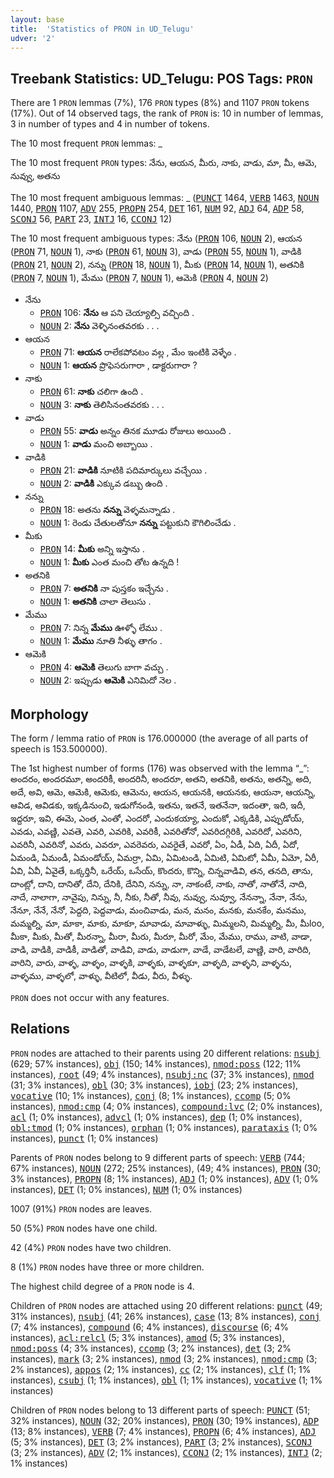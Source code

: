 ```yaml
---
layout: base
title:  'Statistics of PRON in UD_Telugu'
udver: '2'
---
```


## Treebank Statistics: UD_Telugu: POS Tags: `PRON`

There are 1 `PRON` lemmas (7%), 176 `PRON` types (8%) and 1107 `PRON` tokens (17%).
Out of 14 observed tags, the rank of `PRON` is: 10 in number of lemmas, 3 in number of types and 4 in number of tokens.

The 10 most frequent `PRON` lemmas: _

The 10 most frequent `PRON` types:  నేను, ఆయన, మీరు, నాకు, వాడు, మా, మీ, ఆమె, నువ్వు, అతను

The 10 most frequent ambiguous lemmas: _ (<tt><a href="te-pos-PUNCT.html">PUNCT</a></tt> 1464, <tt><a href="te-pos-VERB.html">VERB</a></tt> 1463, <tt><a href="te-pos-NOUN.html">NOUN</a></tt> 1440, <tt><a href="te-pos-PRON.html">PRON</a></tt> 1107, <tt><a href="te-pos-ADV.html">ADV</a></tt> 255, <tt><a href="te-pos-PROPN.html">PROPN</a></tt> 254, <tt><a href="te-pos-DET.html">DET</a></tt> 161, <tt><a href="te-pos-NUM.html">NUM</a></tt> 92, <tt><a href="te-pos-ADJ.html">ADJ</a></tt> 64, <tt><a href="te-pos-ADP.html">ADP</a></tt> 58, <tt><a href="te-pos-SCONJ.html">SCONJ</a></tt> 56, <tt><a href="te-pos-PART.html">PART</a></tt> 23, <tt><a href="te-pos-INTJ.html">INTJ</a></tt> 16, <tt><a href="te-pos-CCONJ.html">CCONJ</a></tt> 12)

The 10 most frequent ambiguous types:  నేను (<tt><a href="te-pos-PRON.html">PRON</a></tt> 106, <tt><a href="te-pos-NOUN.html">NOUN</a></tt> 2), ఆయన (<tt><a href="te-pos-PRON.html">PRON</a></tt> 71, <tt><a href="te-pos-NOUN.html">NOUN</a></tt> 1), నాకు (<tt><a href="te-pos-PRON.html">PRON</a></tt> 61, <tt><a href="te-pos-NOUN.html">NOUN</a></tt> 3), వాడు (<tt><a href="te-pos-PRON.html">PRON</a></tt> 55, <tt><a href="te-pos-NOUN.html">NOUN</a></tt> 1), వాడికి (<tt><a href="te-pos-PRON.html">PRON</a></tt> 21, <tt><a href="te-pos-NOUN.html">NOUN</a></tt> 2), నన్ను (<tt><a href="te-pos-PRON.html">PRON</a></tt> 18, <tt><a href="te-pos-NOUN.html">NOUN</a></tt> 1), మీకు (<tt><a href="te-pos-PRON.html">PRON</a></tt> 14, <tt><a href="te-pos-NOUN.html">NOUN</a></tt> 1), అతనికి (<tt><a href="te-pos-PRON.html">PRON</a></tt> 7, <tt><a href="te-pos-NOUN.html">NOUN</a></tt> 1), మేము (<tt><a href="te-pos-PRON.html">PRON</a></tt> 7, <tt><a href="te-pos-NOUN.html">NOUN</a></tt> 1), ఆమెకి (<tt><a href="te-pos-PRON.html">PRON</a></tt> 4, <tt><a href="te-pos-NOUN.html">NOUN</a></tt> 2)


* నేను
  * <tt><a href="te-pos-PRON.html">PRON</a></tt> 106: <b>నేను</b> ఆ పని చెయ్యాల్సి వచ్చింది .
  * <tt><a href="te-pos-NOUN.html">NOUN</a></tt> 2: <b>నేను</b> వెళ్ళినంతవరకు . . .
* ఆయన
  * <tt><a href="te-pos-PRON.html">PRON</a></tt> 71: <b>ఆయన</b> రాలేకపోవటం వల్ల , మేం ఇంటికి వెళ్ళేం .
  * <tt><a href="te-pos-NOUN.html">NOUN</a></tt> 1: <b>ఆయన</b> ప్రొఫెసరుగారా , డాక్టరుగారా ?
* నాకు
  * <tt><a href="te-pos-PRON.html">PRON</a></tt> 61: <b>నాకు</b> చలిగా ఉంది .
  * <tt><a href="te-pos-NOUN.html">NOUN</a></tt> 3: <b>నాకు</b> తెలిసినంతవరకు . . .
* వాడు
  * <tt><a href="te-pos-PRON.html">PRON</a></tt> 55: <b>వాడు</b> అన్నం తినక మూడు రోజులు అయింది .
  * <tt><a href="te-pos-NOUN.html">NOUN</a></tt> 1: <b>వాడు</b> మంచి అబ్బాయి .
* వాడికి
  * <tt><a href="te-pos-PRON.html">PRON</a></tt> 21: <b>వాడికి</b> నూటికి పదిమార్కులు వచ్చేయి .
  * <tt><a href="te-pos-NOUN.html">NOUN</a></tt> 2: <b>వాడికి</b> ఎక్కువ డబ్బు ఉంది .
* నన్ను
  * <tt><a href="te-pos-PRON.html">PRON</a></tt> 18: అతను <b>నన్ను</b> వెళ్ళమన్నాడు .
  * <tt><a href="te-pos-NOUN.html">NOUN</a></tt> 1: రెండు చేతులతోనూ <b>నన్ను</b> పట్టుకుని కౌగిలించేడు .
* మీకు
  * <tt><a href="te-pos-PRON.html">PRON</a></tt> 14: <b>మీకు</b> అన్ని ఇస్తాను .
  * <tt><a href="te-pos-NOUN.html">NOUN</a></tt> 1: <b>మీకు</b> ఎంత మంచి తోట ఉన్నది !
* అతనికి
  * <tt><a href="te-pos-PRON.html">PRON</a></tt> 7: <b>అతనికి</b> నా పుస్తకం ఇచ్చేను .
  * <tt><a href="te-pos-NOUN.html">NOUN</a></tt> 1: <b>అతనికి</b> చాలా తెలుసు .
* మేము
  * <tt><a href="te-pos-PRON.html">PRON</a></tt> 7: నిన్న <b>మేము</b> ఊళ్ళో లేము .
  * <tt><a href="te-pos-NOUN.html">NOUN</a></tt> 1: <b>మేము</b> నూతి నీళ్ళు తాగం .
* ఆమెకి
  * <tt><a href="te-pos-PRON.html">PRON</a></tt> 4: <b>ఆమెకి</b> తెలుగు బాగా వచ్చు .
  * <tt><a href="te-pos-NOUN.html">NOUN</a></tt> 2: ఇప్పుడు <b>ఆమెకి</b> ఎనిమిదో నెల .

## Morphology

The form / lemma ratio of `PRON` is 176.000000 (the average of all parts of speech is 153.500000).

The 1st highest number of forms (176) was observed with the lemma “_”: అందరం, అందరమూ, అందరికీ, అందరినీ, అందరూ, అతని, అతనికి, అతను, అతన్ని, అది, అదే, అవి, ఆమె, ఆమెకి, ఆమెకు, ఆమెను, ఆయన, ఆయనకి, ఆయనకు, ఆయనా, ఆయన్ని, ఆవిడ, ఆవిడకు, ఇక్కడినుంచి, ఇడుగోనండి, ఇతను, ఇతనే, ఇతనేనా, ఇదంతా, ఇది, ఇదీ, ఇద్దరూ, ఇవి, ఈమె, ఎంత, ఎంతో, ఎందరో, ఎందుకయ్యా, ఎందుకో, ఎక్కడికి, ఎప్పుడోయ్, ఎవడు, ఎవణ్ణి, ఎవతె, ఎవరి, ఎవరికి, ఎవరికీ, ఎవరితోనో, ఎవరిదగ్గిరికి, ఎవరిదో, ఎవరిని, ఎవరినీ, ఎవరినో, ఎవరు, ఎవరూ, ఎవరెవరు, ఎవరైతే, ఎవరో, ఏం, ఏడీ, ఏది, ఏదీ, ఏదో, ఏమండి, ఏమండీ, ఏమండోయ్, ఏమర్రా, ఏమి, ఏమిటండి, ఏమిటి, ఏమిటో, ఏమీ, ఏమో, ఏరీ, ఏవి, ఏవీ, ఏవైతే, ఒక్కర్తినీ, ఒరేయ్, ఒసేయ్, కొందరు, కొన్ని, చిన్నవాడివి, తన, తనది, తాను, దాంట్లో, దాని, దానితో, దేని, దేనికి, దేనిని, నన్ను, నా, నాకంటే, నాకు, నాతో, నాతోనే, నాది, నాదే, నాలాగా, నావైపు, నిన్ను, నీ, నీకు, నీతో, నీవు, నువ్వు, నువ్వూ, నేనన్నా, నేనా, నేను, నేనూ, నేనే, నేనో, పెద్దది, పెద్దవాడు, మంచివాడు, మన, మనం, మనకు, మనకేం, మనము, మమ్మల్ని, మా, మాకా, మాకు, మాకూ, మావాడు, మావాళ్ళు, మిమ్మలని, మిమ్మల్ని, మీ, మీloo, మీకా, మీకు, మీతో, మీరన్నా, మీరా, మీరు, మీరూ, మీరో, మేం, మేము, రాము, వాటి, వాడా, వాడి, వాడికి, వాడికీ, వాడితో, వాడివి, వాడు, వాడుగా, వాడే, వాడేటలే, వాణ్ణి, వారి, వారిది, వారిని, వారు, వాళ్ళ, వాళ్ళం, వాళ్ళకి, వాళ్ళకు, వాళ్ళకూ, వాళ్ళది, వాళ్ళని, వాళ్ళను, వాళ్ళము, వాళ్ళలో, వాళ్ళు, వీటిలో, వీడు, వీరు, వీళ్ళు.

`PRON` does not occur with any features.


## Relations

`PRON` nodes are attached to their parents using 20 different relations: <tt><a href="te-dep-nsubj.html">nsubj</a></tt> (629; 57% instances), <tt><a href="te-dep-obj.html">obj</a></tt> (150; 14% instances), <tt><a href="te-dep-nmod-poss.html">nmod:poss</a></tt> (122; 11% instances), <tt><a href="te-dep-root.html">root</a></tt> (49; 4% instances), <tt><a href="te-dep-nsubj-nc.html">nsubj:nc</a></tt> (37; 3% instances), <tt><a href="te-dep-nmod.html">nmod</a></tt> (31; 3% instances), <tt><a href="te-dep-obl.html">obl</a></tt> (30; 3% instances), <tt><a href="te-dep-iobj.html">iobj</a></tt> (23; 2% instances), <tt><a href="te-dep-vocative.html">vocative</a></tt> (10; 1% instances), <tt><a href="te-dep-conj.html">conj</a></tt> (8; 1% instances), <tt><a href="te-dep-ccomp.html">ccomp</a></tt> (5; 0% instances), <tt><a href="te-dep-nmod-cmp.html">nmod:cmp</a></tt> (4; 0% instances), <tt><a href="te-dep-compound-lvc.html">compound:lvc</a></tt> (2; 0% instances), <tt><a href="te-dep-acl.html">acl</a></tt> (1; 0% instances), <tt><a href="te-dep-advcl.html">advcl</a></tt> (1; 0% instances), <tt><a href="te-dep-dep.html">dep</a></tt> (1; 0% instances), <tt><a href="te-dep-obl-tmod.html">obl:tmod</a></tt> (1; 0% instances), <tt><a href="te-dep-orphan.html">orphan</a></tt> (1; 0% instances), <tt><a href="te-dep-parataxis.html">parataxis</a></tt> (1; 0% instances), <tt><a href="te-dep-punct.html">punct</a></tt> (1; 0% instances)

Parents of `PRON` nodes belong to 9 different parts of speech: <tt><a href="te-pos-VERB.html">VERB</a></tt> (744; 67% instances), <tt><a href="te-pos-NOUN.html">NOUN</a></tt> (272; 25% instances),  (49; 4% instances), <tt><a href="te-pos-PRON.html">PRON</a></tt> (30; 3% instances), <tt><a href="te-pos-PROPN.html">PROPN</a></tt> (8; 1% instances), <tt><a href="te-pos-ADJ.html">ADJ</a></tt> (1; 0% instances), <tt><a href="te-pos-ADV.html">ADV</a></tt> (1; 0% instances), <tt><a href="te-pos-DET.html">DET</a></tt> (1; 0% instances), <tt><a href="te-pos-NUM.html">NUM</a></tt> (1; 0% instances)

1007 (91%) `PRON` nodes are leaves.

50 (5%) `PRON` nodes have one child.

42 (4%) `PRON` nodes have two children.

8 (1%) `PRON` nodes have three or more children.

The highest child degree of a `PRON` node is 4.

Children of `PRON` nodes are attached using 20 different relations: <tt><a href="te-dep-punct.html">punct</a></tt> (49; 31% instances), <tt><a href="te-dep-nsubj.html">nsubj</a></tt> (41; 26% instances), <tt><a href="te-dep-case.html">case</a></tt> (13; 8% instances), <tt><a href="te-dep-conj.html">conj</a></tt> (7; 4% instances), <tt><a href="te-dep-compound.html">compound</a></tt> (6; 4% instances), <tt><a href="te-dep-discourse.html">discourse</a></tt> (6; 4% instances), <tt><a href="te-dep-acl-relcl.html">acl:relcl</a></tt> (5; 3% instances), <tt><a href="te-dep-amod.html">amod</a></tt> (5; 3% instances), <tt><a href="te-dep-nmod-poss.html">nmod:poss</a></tt> (4; 3% instances), <tt><a href="te-dep-ccomp.html">ccomp</a></tt> (3; 2% instances), <tt><a href="te-dep-det.html">det</a></tt> (3; 2% instances), <tt><a href="te-dep-mark.html">mark</a></tt> (3; 2% instances), <tt><a href="te-dep-nmod.html">nmod</a></tt> (3; 2% instances), <tt><a href="te-dep-nmod-cmp.html">nmod:cmp</a></tt> (3; 2% instances), <tt><a href="te-dep-appos.html">appos</a></tt> (2; 1% instances), <tt><a href="te-dep-cc.html">cc</a></tt> (2; 1% instances), <tt><a href="te-dep-clf.html">clf</a></tt> (1; 1% instances), <tt><a href="te-dep-csubj.html">csubj</a></tt> (1; 1% instances), <tt><a href="te-dep-obl.html">obl</a></tt> (1; 1% instances), <tt><a href="te-dep-vocative.html">vocative</a></tt> (1; 1% instances)

Children of `PRON` nodes belong to 13 different parts of speech: <tt><a href="te-pos-PUNCT.html">PUNCT</a></tt> (51; 32% instances), <tt><a href="te-pos-NOUN.html">NOUN</a></tt> (32; 20% instances), <tt><a href="te-pos-PRON.html">PRON</a></tt> (30; 19% instances), <tt><a href="te-pos-ADP.html">ADP</a></tt> (13; 8% instances), <tt><a href="te-pos-VERB.html">VERB</a></tt> (7; 4% instances), <tt><a href="te-pos-PROPN.html">PROPN</a></tt> (6; 4% instances), <tt><a href="te-pos-ADJ.html">ADJ</a></tt> (5; 3% instances), <tt><a href="te-pos-DET.html">DET</a></tt> (3; 2% instances), <tt><a href="te-pos-PART.html">PART</a></tt> (3; 2% instances), <tt><a href="te-pos-SCONJ.html">SCONJ</a></tt> (3; 2% instances), <tt><a href="te-pos-ADV.html">ADV</a></tt> (2; 1% instances), <tt><a href="te-pos-CCONJ.html">CCONJ</a></tt> (2; 1% instances), <tt><a href="te-pos-INTJ.html">INTJ</a></tt> (2; 1% instances)

